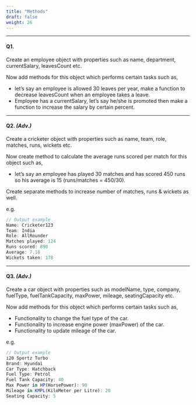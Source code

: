 ```yaml
---
title: "Methods"
draft: false
weight: 26
---
```


---

#### Q1.

Create an employee object with properties such as name, department, currentSalary, leavesCount etc. 

Now add methods for this object which performs certain tasks such as,

- let’s say an employee is allowed 30 leaves per year, make a function to decrease leavesCount when an employee takes a leave.
- Employee has a currentSalary, let’s say he/she is promoted then make a function to increase the salary by certain percent.

---

#### Q2. _(Adv.)_

Create a cricketer object with properties such as name, team, role, matches, runs, wickets etc. 

Now create method to calculate the average runs scored per match for this object such as,

- let’s say an employee has played 30 matches and has scored 450 runs so his average is 15 (runs/matches = 450/30).

Create separate methods to increase number of matches, runs & wickets as well.

e.g.

```jsx
// Output example
Name: Cricketer123
Team: India
Role: AllRounder
Matches played: 124
Runs scored: 890
Average: 7.18
Wickets taken: 178
```

---

#### Q3. _(Adv.)_

Create a car object with properties such as modelName, type, company, fuelType, fuelTankCapacity, maxPower, mileage, seatingCapacity etc.

Now add methods for this object which performs certain tasks such as,

- Functionality to change the fuel type of the car.
- Functionality to increase engine power (maxPower) of the car.
- Functionality to update mileage of the car.

e.g.

```jsx
// Output example
i20 Sportz Turbo
Brand: Hyundai
Car Type: Hatchback
Fuel Type: Petrol
Fuel Tank Capacity: 40
Max Power in HP(HorsePower): 90
Mileage in KMPL(KiloMeter per Litre): 20
Seating Capacity: 5
```